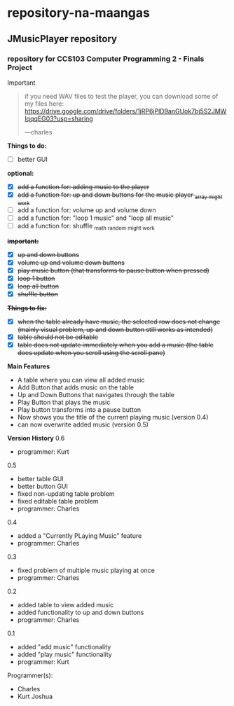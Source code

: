 # repository-na-maangas
## JMusicPlayer repository
### repository for **CCS103 Computer Programming 2** - Finals Project

> [!IMPORTANT]
> > if you need WAV files to test the player, you can download some of my files here:
> > https://drive.google.com/drive/folders/1jRP6jPlD9anGUok7bj5S2JMWIqqqEG03?usp=sharing
> > 
> > —charles
> 
> **Things to do:**
> - [ ] better GUI
>
> **optional:**
> - [x] ~~add a function for: adding music to the player~~
> - [x] ~~add a function for: up and down buttons for the music player <sub> array might work </sub>~~
> - [ ] add a function for: volume up and volume down
> - [ ] add a function for: "loop 1 music" and "loop all music"
> - [ ] add a function for: shuffle <sub> math random might work </sub>
> 
> ~~**important:**~~
> - [x] ~~up and down buttons~~
> - [x] ~~volume up and volume down buttons~~
> - [x] ~~play music button (that transforms to pause button when pressed)~~
> - [x] ~~loop 1 button~~
> - [x] ~~loop all button~~
> - [x] ~~shuffle button~~
> 
> ~~**Things to fix:**~~
> - [x] ~~when the table already have music, the selected row does not change (mainly visual problem, up and down button still works as intended)~~
> - [x] ~~table should not be editable~~
> - [x] ~~table does not update immediately when you add a music (the table does update when you scroll using the scroll pane)~~

**Main Features**
- A table where you can view all added music
- Add Button that adds music on the table
- Up and Down Buttons that navigates through the table
- Play Button that plays the music
- Play button transforms into a pause button
- Now shows you the title of the current playing music (version 0.4)
- can now overwrite added music (version 0.5)

**Version History**
0.6
- programmer: Kurt

0.5
- better table GUI
- better button GUI
- fixed non-updating table problem
- fixed editable table problem
- programmer: Charles

0.4
- added a "Currently PLaying Music" feature
- programmer: Charles

0.3
- fixed problem of multiple music playing at once
- programmer: Charles

0.2
- added table to view added music
- added functionality to up and down buttons
- programmer: Charles

0.1
- added "add music" functionality
- added "play music" functionality
- programmer: Kurt

Programmer(s):
- Charles
- Kurt Joshua
